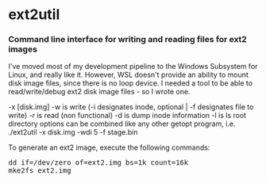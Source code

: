 # ext2util
### Command line interface for writing and reading files for ext2 images

I've moved most of my development pipeline to the Windows Subsystem for Linux, and really like it.
However, WSL doesn't provide an ability to mount disk image files, since there is no loop device.
I needed a tool to be able to read/write/debug ext2 disk image files - so I wrote one.

-x [disk.img]
-w is write (-i designates inode, optional | -f designates file to write)
-r is read (non functional)
-d is dump inode information
-l is ls root directory
options can be combined like any other getopt program, i.e. ./ext2util -x disk.img -wdi 5 -f stage.bin

To generate an ext2 image, execute the following commands:
<pre>
dd if=/dev/zero of=ext2.img bs=1k count=16k
mke2fs ext2.img
</pre>
